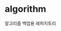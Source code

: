 # algorithm 

알고리즘 백업용 레퍼지토리
  
          
    
             
      
       
     
   
  
 
  
    
 
 
